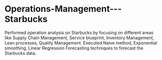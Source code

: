 # Operations-Management---Starbucks
Performed operation analysis on Starbucks by focusing on different areas like Supply Chain Management, Service blueprint, Inventory Management, Lean processes, Quality Management.
Executed Naive method, Exponential smoothing, Linear Regression Forecasting techniques to forecast the Starbucks data.
